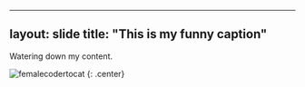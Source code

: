 
---
layout: slide
title: "This is my funny caption"
---

Watering down my content.

![femalecodertocat](https://octodex.github.com/images/topguntocat.png)
 {: .center}
